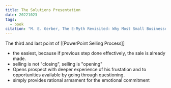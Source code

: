 ```yaml
---
title: The Solutions Presentation
date: 20221023
tags:
  - book
citation: "M. E. Gerber, The E-Myth Revisited: Why Most Small Businesses Don’t Work and What to Do About It. Harper Collins, 2009."
---
```

The third and last point of [[PowerPoint Selling Process]]
- the easiest, because if previous step done effectively, the sale is already made.
- selling is not "closing", selling is "opening"
- Opens prospect with deeper experience of his frustation and to opportunities available by going through questioning.
- simply provides rational armament for the emotional commitment